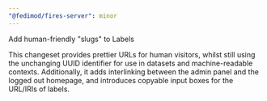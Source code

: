 ```yaml
---
"@fedimod/fires-server": minor
---
```


Add human-friendly "slugs" to Labels

This changeset provides prettier URLs for human visitors, whilst still using the unchanging UUID identifier for use in datasets and machine-readable contexts. Additionally, it adds interlinking between the admin panel and the logged out homepage, and introduces copyable input boxes for the URL/IRIs of labels.
